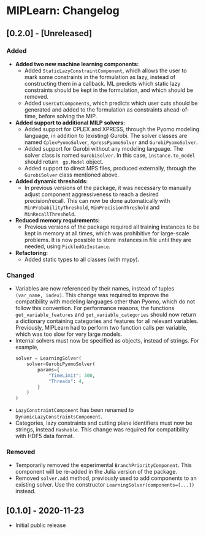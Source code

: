 # MIPLearn: Changelog

## [0.2.0] - [Unreleased]

### Added

- **Added two new machine learning components:**
  - Added `StaticLazyConstraintComponent`, which allows the user to mark some constraints in the formulation as lazy, instead of constructing them in a callback. ML predicts which static lazy constraints should be kept in the formulation, and which should be removed. 
  - Added `UserCutComponents`, which predicts which user cuts should be generated and added to the formulation as constraints ahead-of-time, before solving the MIP.
- **Added support to additional MILP solvers:**
  - Added support for CPLEX and XPRESS, through the Pyomo modeling language, in addition to (existing) Gurobi. The solver classes are named `CplexPyomoSolver`, `XpressPyomoSolver` and `GurobiPyomoSolver`.
  - Added support for Gurobi without any modeling language. The solver class is named `GurobiSolver`. In this case, `instance.to_model` should return ` gp.Model` object.
  - Added support to direct MPS files, produced externally, through the `GurobiSolver` class mentioned above.
- **Added dynamic thresholds:** 
  - In previous versions of the package, it was necessary to manually adjust component aggressiveness to reach a desired precision/recall. This can now be done automatically with `MinProbabilityThreshold`, `MinPrecisionThreshold` and `MinRecallThreshold`.
- **Reduced memory requirements:**
  - Previous versions of the package required all training instances to be kept in memory at all times, which was prohibitive for large-scale problems. It is now possible to store instances in file until they are needed, using `PickledGzInstance`.
- **Refactoring:**
  - Added static types to all classes (with mypy).

### Changed

- Variables are now referenced by their names, instead of tuples `(var_name, index)`. This change was required to improve the compatibility with modeling languages other than Pyomo, which do not follow this convention. For performance reasons, the functions `get_variable_features` and `get_variable_categories` should now return a dictionary containing categories and features for all relevant variables. Previously, MIPLearn had to perform two function calls per variable, which was too slow for very large models.
- Internal solvers must now be specified as objects, instead of strings. For example,
  ```python
  solver = LearningSolver(
      solver=GurobiPyomoSolver(
          params={
              "TimeLimit": 300,
              "Threads": 4,
          }      
      )
  )
  ```
- `LazyConstraintComponent` has been renamed to `DynamicLazyConstraintsComponent`.
- Categories, lazy constraints and cutting plane identifiers must now be strings, instead `Hashable`. This change was required for compatibility with HDF5 data format.

### Removed

- Temporarily removed the experimental `BranchPriorityComponent`. This component will be re-added in the Julia version of the package.
- Removed `solver.add` method, previously used to add components to an existing solver. Use the constructor `LearningSolver(components=[...])` instead.

## [0.1.0] - 2020-11-23

- Initial public release
